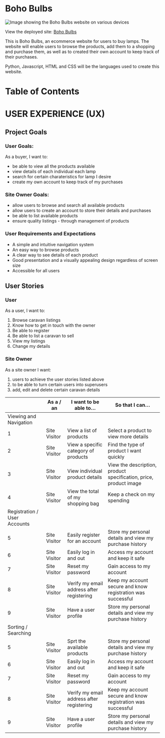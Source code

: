 # Boho Bulbs

![Image showing the Boho Bulbs website on various devices](# "Boho Bulbs")

View the deployed site: [Boho Bulbs](https://caravansy-project.herokuapp.com/)

This is Boho Bulbs, an ecommerce website for users to buy lamps. The website will enable users to browse the products, add them to a shopping and purchase them, as well as to created their own account to keep track of their purchases.

Python, Javascript, HTML and CSS will be the languages used to create this website.

# Table of Contents

# USER EXPERIENCE (UX)

## Project Goals
### User Goals:

As a buyer, I want to:

- be able to view all the products available
- view details of each individual each lamp
- search for certain charateristics for lamp I desire
- create my own account to keep track of my purchases

### Site Owner Goals:

- allow users to browse and search all available products
- allow users to create an account to store their details and purchases
- be able to list available products
- ensure quality listings - through management of products

### User Requirements and Expectations
* A simple and intuitive navigation system
* An easy way to browse products
* A clear way to see details of each product
* Good presentation and a visually appealing design regardless of screen size
* Accessible for all users

## User Stories
### User
As a user, I want to:

1. Browse caravan listings
2. Know how to get in touch with the owner
3. Be able to register
4. Be able to list a caravan to sell
5. View my listings
6. Change my details

### Site Owner
As a site owner I want:
1. users to achieve the user stories listed above
2. to be able to turn certain users into superusers
3. add, edit and delete certain caravan details

| | As a / an | I want to be able to… | So that I can…  |
|----|----|----|----|
| Viewing and Navigation |   |   |   |
| 1 | Site Visitor | View a list of products                   | Select a product to view more details                               |
| 2 | Site Visitor | View a specific category of products      | Find the type of product I want quickly                             |
| 3 | Site Visitor | View individual product details           | View the description, product specification, price, product image   |
| 4 | Site Visitor | View the total of my shopping bag         | Keep a check on my spending                                         |
| Registration / User Accounts |   |   |   |
| 5 | Site Visitor | Easily register for an account            | Store my personal details and view my purchase history              |
| 6 | Site Visitor | Easily log in and out                     | Access my account and keep it safe                                  |
| 7 | Site Visitor | Reset my password                         | Gain access to my account                                           |
| 8 | Site Visitor | Verify my email address after registering | Keep my account secure and know registration was successful         |
| 9 | Site Visitor | Have a user profile                       | Store my personal details and view my purchase history              |
| Sorting / Searching |   |   |   |
| 5 | Site Visitor | Sprt the available products               | Store my personal details and view my purchase history              |
| 6 | Site Visitor | Easily log in and out                     | Access my account and keep it safe                                  |
| 7 | Site Visitor | Reset my password                         | Gain access to my account                                           |
| 8 | Site Visitor | Verify my email address after registering | Keep my account secure and know registration was successful         |
| 9 | Site Visitor | Have a user profile                       | Store my personal details and view my purchase history              |